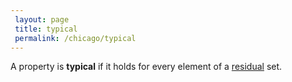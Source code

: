 ```yaml
---
 layout: page
 title: typical
 permalink: /chicago/typical
---
```

A property is **typical** if it holds for every element of a [residual](https://mathgloss.github.io/MathGloss/comeager) set.

